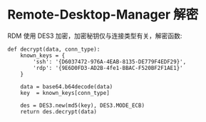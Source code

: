 # Remote-Desktop-Manager 解密

RDM 使用 DES3 加密，加密秘钥仅与连接类型有关，解密函数:

```
def decrypt(data, conn_type):
    known_keys = {
        'ssh': '{D6037472-976A-4EAB-8135-DE779F4EDF29}',
        'rdp': '{9E6D0FD3-AD2B-4fe1-BBAC-F520BF2F1AE1}'
    }

    data = base64.b64decode(data)
    key  = known_keys[conn_type]

    des = DES3.new(md5(key), DES3.MODE_ECB)
    return des.decrypt(data)
```    

